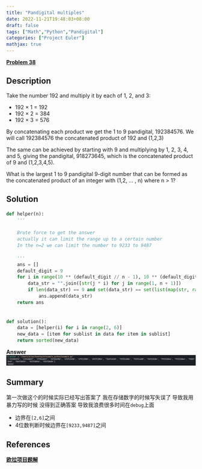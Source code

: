```yaml
---
title: "Pandigital multiples"
date: 2022-11-21T19:48:03+08:00
draft: false
tags: ["Math","Python","Pandigital"]
categories: ["Project Euler"]
mathjax: true
---
```


[**Problem 38**](https://projecteuler.net/problem=38)

## Description

Take the number 192 and multiply it by each of 1, 2, and 3:

- 192 × 1 = 192
- 192 × 2 = 384
- 192 × 3 = 576

By concatenating each product we get the 1 to 9 pandigital, 192384576. We will call 192384576 the concatenated product of 192 and (1,2,3)

The same can be achieved by starting with 9 and multiplying by 1, 2, 3, 4, and 5, giving the pandigital, 918273645, which is the concatenated product of 9 and (1,2,3,4,5).

What is the largest 1 to 9 pandigital 9-digit number that can be formed as the concatenated product of an integer with (1,2, ... , n) where n > 1?

## Solution

```python
def helper(n):
    '''

    Brute force to get the answer
    actually it can limit the range up to a certain number
    In the n=2 we can limit the number to 9233 to 9487

    '''
    ans = []
    default_digit = 9
    for i in range(10 ** (default_digit // n - 1), 10 ** (default_digit // n)):
        data_str = "".join([str(j * i) for j in range(1, n + 1)])
        if len(data_str) == 9 and set(data_str) == set(list(map(str, range(1, 10)))):
            ans.append(data_str)
    return ans


def solution():
    data = [helper(i) for i in range(2, 6)]
    new_data = [item for sublist in data for item in sublist]
    return sorted(new_data)
```

**Answer**
![eluer_38](/plot/eluer_38.jpg)

## Summary
第一次做这个的时候实际已经写出答案了 我在存储数字的时候写失误了 导致我用暴力写的时候
没得到正确答案 导致我浪费很多时间在`debug`上面
- 边界在`[2,6]`之间
- 4位数判断时候边界在`[9233,9487]`之间

## References

[**欧拉项目题解**](https://pe.metaquant.org/pe038.html)